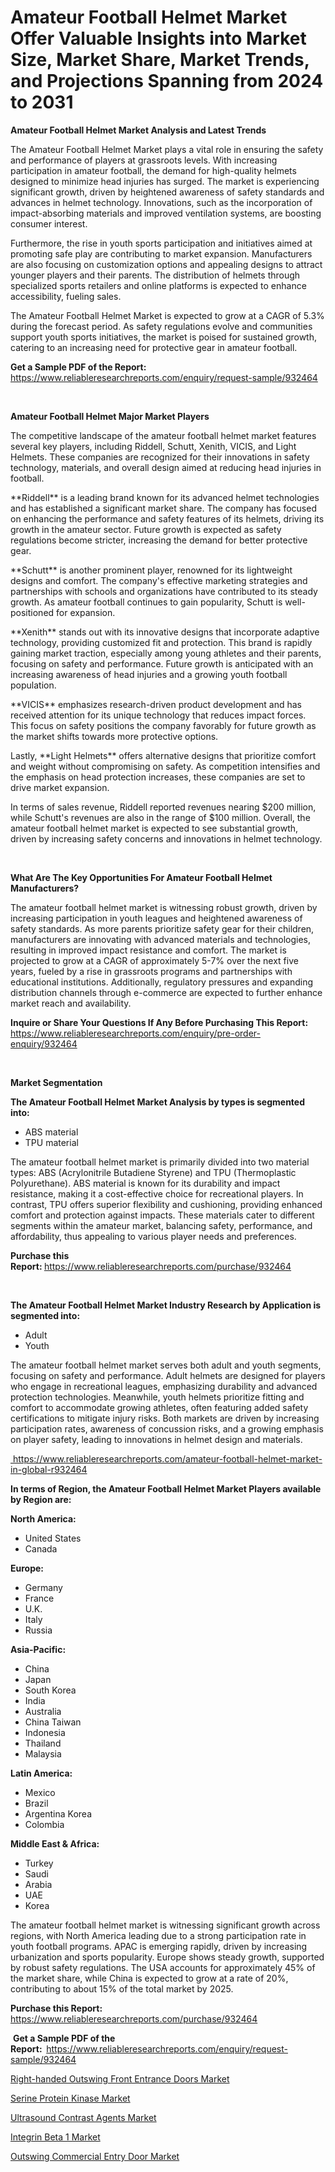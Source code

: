 <p><h1>Amateur Football Helmet Market Offer Valuable Insights into Market Size, Market Share, Market Trends, and Projections Spanning from 2024 to 2031</h1></p><p><strong>Amateur Football Helmet Market Analysis and Latest Trends</strong></p>
<p><p>The Amateur Football Helmet Market plays a vital role in ensuring the safety and performance of players at grassroots levels. With increasing participation in amateur football, the demand for high-quality helmets designed to minimize head injuries has surged. The market is experiencing significant growth, driven by heightened awareness of safety standards and advances in helmet technology. Innovations, such as the incorporation of impact-absorbing materials and improved ventilation systems, are boosting consumer interest.</p><p>Furthermore, the rise in youth sports participation and initiatives aimed at promoting safe play are contributing to market expansion. Manufacturers are also focusing on customization options and appealing designs to attract younger players and their parents. The distribution of helmets through specialized sports retailers and online platforms is expected to enhance accessibility, fueling sales.</p><p>The Amateur Football Helmet Market is expected to grow at a CAGR of 5.3% during the forecast period. As safety regulations evolve and communities support youth sports initiatives, the market is poised for sustained growth, catering to an increasing need for protective gear in amateur football.</p></p>
<p><strong>Get a Sample PDF of the Report:&nbsp;</strong> <a href="https://www.reliableresearchreports.com/enquiry/request-sample/932464?utm_campaign=37&utm_medium=2&utm_source=Github&utm_content=ia&utm_term=02122024&utm_id=amateur-football-helmet">https://www.reliableresearchreports.com/enquiry/request-sample/932464</a></p>
<p>&nbsp;</p>
<p><strong>Amateur Football Helmet Major Market Players</strong></p>
<p><p>The competitive landscape of the amateur football helmet market features several key players, including Riddell, Schutt, Xenith, VICIS, and Light Helmets. These companies are recognized for their innovations in safety technology, materials, and overall design aimed at reducing head injuries in football.</p><p>**Riddell** is a leading brand known for its advanced helmet technologies and has established a significant market share. The company has focused on enhancing the performance and safety features of its helmets, driving its growth in the amateur sector. Future growth is expected as safety regulations become stricter, increasing the demand for better protective gear.</p><p>**Schutt** is another prominent player, renowned for its lightweight designs and comfort. The company's effective marketing strategies and partnerships with schools and organizations have contributed to its steady growth. As amateur football continues to gain popularity, Schutt is well-positioned for expansion.</p><p>**Xenith** stands out with its innovative designs that incorporate adaptive technology, providing customized fit and protection. This brand is rapidly gaining market traction, especially among young athletes and their parents, focusing on safety and performance. Future growth is anticipated with an increasing awareness of head injuries and a growing youth football population.</p><p>**VICIS** emphasizes research-driven product development and has received attention for its unique technology that reduces impact forces. This focus on safety positions the company favorably for future growth as the market shifts towards more protective options.</p><p>Lastly, **Light Helmets** offers alternative designs that prioritize comfort and weight without compromising on safety. As competition intensifies and the emphasis on head protection increases, these companies are set to drive market expansion.</p><p>In terms of sales revenue, Riddell reported revenues nearing $200 million, while Schutt's revenues are also in the range of $100 million. Overall, the amateur football helmet market is expected to see substantial growth, driven by increasing safety concerns and innovations in helmet technology.</p></p>
<p>&nbsp;</p>
<p><strong>What Are The Key Opportunities For Amateur Football Helmet Manufacturers?</strong></p>
<p><p>The amateur football helmet market is witnessing robust growth, driven by increasing participation in youth leagues and heightened awareness of safety standards. As more parents prioritize safety gear for their children, manufacturers are innovating with advanced materials and technologies, resulting in improved impact resistance and comfort. The market is projected to grow at a CAGR of approximately 5-7% over the next five years, fueled by a rise in grassroots programs and partnerships with educational institutions. Additionally, regulatory pressures and expanding distribution channels through e-commerce are expected to further enhance market reach and availability.</p></p>
<p><strong>Inquire or Share Your Questions If Any Before Purchasing This Report:</strong> <a href="https://www.reliableresearchreports.com/enquiry/pre-order-enquiry/932464?utm_campaign=37&utm_medium=2&utm_source=Github&utm_content=ia&utm_term=02122024&utm_id=amateur-football-helmet">https://www.reliableresearchreports.com/enquiry/pre-order-enquiry/932464</a></p>
<p>&nbsp;</p>
<p><strong>Market Segmentation</strong></p>
<p><strong>The Amateur Football Helmet Market Analysis by types is segmented into:</strong></p>
<p><ul><li>ABS material</li><li>TPU material</li></ul></p>
<p><p>The amateur football helmet market is primarily divided into two material types: ABS (Acrylonitrile Butadiene Styrene) and TPU (Thermoplastic Polyurethane). ABS material is known for its durability and impact resistance, making it a cost-effective choice for recreational players. In contrast, TPU offers superior flexibility and cushioning, providing enhanced comfort and protection against impacts. These materials cater to different segments within the amateur market, balancing safety, performance, and affordability, thus appealing to various player needs and preferences.</p></p>
<p><strong>Purchase this Report:&nbsp;</strong><a href="https://www.reliableresearchreports.com/purchase/932464?utm_campaign=37&utm_medium=2&utm_source=Github&utm_content=ia&utm_term=02122024&utm_id=amateur-football-helmet">https://www.reliableresearchreports.com/purchase/932464</a></p>
<p>&nbsp;</p>
<p><strong>The Amateur Football Helmet Market Industry Research by Application is segmented into:</strong></p>
<p><ul><li>Adult</li><li>Youth</li></ul></p>
<p><p>The amateur football helmet market serves both adult and youth segments, focusing on safety and performance. Adult helmets are designed for players who engage in recreational leagues, emphasizing durability and advanced protection technologies. Meanwhile, youth helmets prioritize fitting and comfort to accommodate growing athletes, often featuring added safety certifications to mitigate injury risks. Both markets are driven by increasing participation rates, awareness of concussion risks, and a growing emphasis on player safety, leading to innovations in helmet design and materials.</p></p>
<p><a href="https://www.reliableresearchreports.com/amateur-football-helmet-market-in-global-r932464?utm_campaign=37&utm_medium=2&utm_source=Github&utm_content=ia&utm_term=02122024&utm_id=amateur-football-helmet">&nbsp;https://www.reliableresearchreports.com/amateur-football-helmet-market-in-global-r932464</a></p>
<p><strong>In terms of Region, the Amateur Football Helmet Market Players available by Region are:</strong></p>
<p>
    <p> <strong> North America: </strong>
        <ul>
            <li>United States</li>
            <li>Canada</li>
        </ul>
        </p> 
    <p> <strong> Europe: </strong>
        <ul>
            <li>Germany</li>
            <li>France</li>
            <li>U.K.</li>
            <li>Italy</li>
            <li>Russia</li>
        </ul>
        </p> 
    <p> <strong> Asia-Pacific: </strong>
        <ul>
            <li>China</li>
            <li>Japan</li>
            <li>South Korea</li>
            <li>India</li>
            <li>Australia</li>
            <li>China Taiwan</li>
            <li>Indonesia</li>
            <li>Thailand</li>
            <li>Malaysia</li>
        </ul>
        </p> 
    <p> <strong> Latin America: </strong>
        <ul>
            <li>Mexico</li>
            <li>Brazil</li>
            <li>Argentina Korea</li>
            <li>Colombia</li>
        </ul>
        </p> 
    <p> <strong> Middle East & Africa: </strong>
        <ul>
            <li>Turkey</li>
            <li>Saudi</li>
            <li>Arabia</li>
            <li>UAE</li>
            <li>Korea</li>
        </ul>
    </p>
    </p>
<p><p>The amateur football helmet market is witnessing significant growth across regions, with North America leading due to a strong participation rate in youth football programs. APAC is emerging rapidly, driven by increasing urbanization and sports popularity. Europe shows steady growth, supported by robust safety regulations. The USA accounts for approximately 45% of the market share, while China is expected to grow at a rate of 20%, contributing to about 15% of the total market by 2025.</p></p>
<p><strong>Purchase this Report: </strong><a href="https://www.reliableresearchreports.com/purchase/932464?utm_campaign=37&utm_medium=2&utm_source=Github&utm_content=ia&utm_term=02122024&utm_id=amateur-football-helmet">https://www.reliableresearchreports.com/purchase/932464</a></p>
<p>&nbsp;<strong>Get a Sample PDF of the Report:&nbsp;&nbsp;</strong><a href="https://www.reliableresearchreports.com/enquiry/request-sample/932464?utm_campaign=37&utm_medium=2&utm_source=Github&utm_content=ia&utm_term=02122024&utm_id=amateur-football-helmet">https://www.reliableresearchreports.com/enquiry/request-sample/932464</a></p>
<p><strong></strong></p>
<p><p><a href="https://github.com/joannesouthgate/Market-Research-Report-List-5/blob/main/right-handed-outswing-front-entrance-doors-market.md?utm_campaign=37&utm_medium=2&utm_source=Github&utm_content=ia&utm_term=02122024&utm_id=amateur-football-helmet">Right-handed Outswing Front Entrance Doors Market</a></p><p><a href="https://www.linkedin.com/pulse/key-drivers-serine-protein-kinase-markets-projected-46-1mpje?utm_campaign=37&utm_medium=2&utm_source=Github&utm_content=ia&utm_term=02122024&utm_id=amateur-football-helmet">Serine Protein Kinase Market</a></p><p><a href="https://issuu.com/reportprime-2/docs/ultrasound-contrast-agents-market-size-2030.pptx?utm_campaign=37&utm_medium=2&utm_source=Github&utm_content=ia&utm_term=02122024&utm_id=amateur-football-helmet">Ultrasound Contrast Agents Market</a></p><p><a href="https://www.linkedin.com/pulse/in-depth-analysis-global-integrin-beta-1-market-scope-aioge?utm_campaign=37&utm_medium=2&utm_source=Github&utm_content=ia&utm_term=02122024&utm_id=amateur-football-helmet">Integrin Beta 1 Market</a></p><p><a href="https://github.com/DianaWilson796/Market-Research-Report-List-1/blob/main/outswing-commercial-entry-door-market.md?utm_campaign=37&utm_medium=2&utm_source=Github&utm_content=ia&utm_term=02122024&utm_id=amateur-football-helmet">Outswing Commercial Entry Door Market</a></p></p>